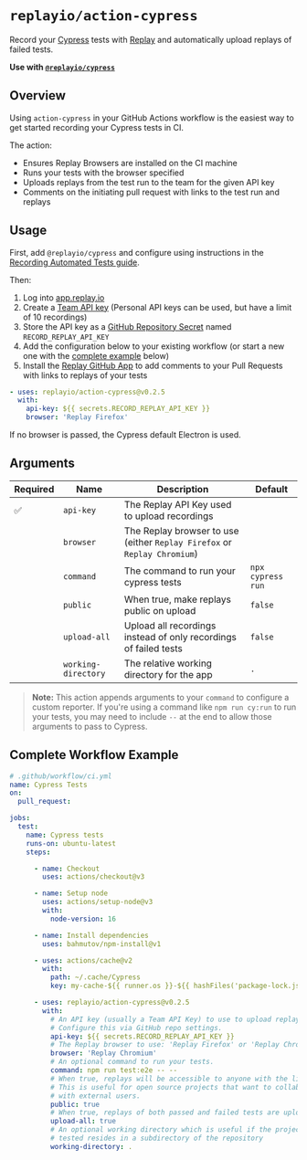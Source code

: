 # `replayio/action-cypress`

Record your [Cypress](https://cypress.io) tests with [Replay](https://replay.io) and automatically upload replays of failed tests.

**Use with [`@replayio/cypress`](https://github.com/replayio/replay-cli/tree/main/packages/cypress)**

## Overview

Using `action-cypress` in your GitHub Actions workflow is the easiest way to get started recording your Cypress tests in CI.

The action:

* Ensures Replay Browsers are installed on the CI machine
* Runs your tests with the browser specified
* Uploads replays from the test run to the team for the given API key
* Comments on the initiating pull request with links to the test run and replays

## Usage

First, add `@replayio/cypress` and configure using instructions in the [Recording Automated Tests guide](https://docs.replay.io/docs/configuring-cypress-30fd38c1ed8047a2be82ae436e0bbb15).

Then: 

1. Log into [app.replay.io](https://app.replay.io)
2. Create a [Team API key](https://docs.replay.io/docs/setting-up-a-team-f5bd9ee853814d6f84e23fb535066199#4913df9eb7384a94a23ccbf335189370) (Personal API keys can be used, but have a limit of 10 recordings)
3. Store the API key as a [GitHub Repository Secret](https://docs.github.com/en/actions/security-guides/encrypted-secrets#creating-encrypted-secrets-for-a-repository) named `RECORD_REPLAY_API_KEY`
4. Add the configuration below to your existing workflow (or start a new one with the [complete example](#complete-workflow-example) below)
5. Install the [Replay GitHub App](https://github.com/apps/replay-io) to add comments to your Pull Requests with links to replays of your tests

```yaml
- uses: replayio/action-cypress@v0.2.5
  with:
    api-key: ${{ secrets.RECORD_REPLAY_API_KEY }}
    browser: 'Replay Firefox'
```

If no browser is passed, the Cypress default Electron is used.

## Arguments

Required | Name | Description | Default
-------- | ---- | ----------- | -------
:white_check_mark: | `api-key` | The Replay API Key used to upload recordings
&nbsp; | `browser` | The Replay browser to use (either `Replay Firefox` or `Replay Chromium`)
&nbsp; | `command` | The command to run your cypress tests | `npx cypress run`
&nbsp; | `public` | When true, make replays public on upload | `false`
&nbsp; | `upload-all` | Upload all recordings instead of only recordings of failed tests | `false`
&nbsp; | `working-directory` | The relative working directory for the app | `.`

> **Note:** This action appends arguments to your `command` to configure a
> custom reporter. If you're using a command like `npm run cy:run` to run your
> tests, you may need to include `--` at the end to allow those arguments to
> pass to Cypress.

## Complete Workflow Example
        
```yaml
# .github/workflow/ci.yml
name: Cypress Tests
on:
  pull_request:

jobs:
  test:
    name: Cypress tests
    runs-on: ubuntu-latest
    steps:

      - name: Checkout
        uses: actions/checkout@v3

      - name: Setup node
        uses: actions/setup-node@v3
        with:
          node-version: 16

      - name: Install dependencies
        uses: bahmutov/npm-install@v1

      - uses: actions/cache@v2
        with:
          path: ~/.cache/Cypress
          key: my-cache-${{ runner.os }}-${{ hashFiles('package-lock.json') }}

      - uses: replayio/action-cypress@v0.2.5
        with:
          # An API key (usually a Team API Key) to use to upload replays.
          # Configure this via GitHub repo settings.
          api-key: ${{ secrets.RECORD_REPLAY_API_KEY }}
          # The Replay browser to use: 'Replay Firefox' or 'Replay Chromium'
          browser: 'Replay Chromium'
          # An optional command to run your tests.
          command: npm run test:e2e -- --
          # When true, replays will be accessible to anyone with the link.
          # This is useful for open source projects that want to collaborate
          # with external users.
          public: true
          # When true, replays of both passed and failed tests are uploaded
          upload-all: true
          # An optional working directory which is useful if the project being
          # tested resides in a subdirectory of the repository
          working-directory: .
```
